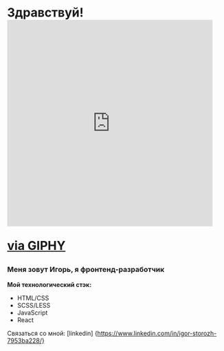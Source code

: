 # Здравствуй! <iframe src="https://giphy.com/embed/QnMJm9bVR9nDa" width="478" height="480" frameBorder="0" class="giphy-embed" allowFullScreen></iframe><p><a href="https://giphy.com/gifs/jim-carrey-QnMJm9bVR9nDa">via GIPHY</a></p>

### Меня зовут Игорь, я фронтенд-разработчик

**Мой технологический стэк:**
* HTML/CSS
* SCSS/LESS
* JavaScript
* React


Связаться со мной: [linkedin] {https://www.linkedin.com/in/igor-storozh-7953ba228/}
